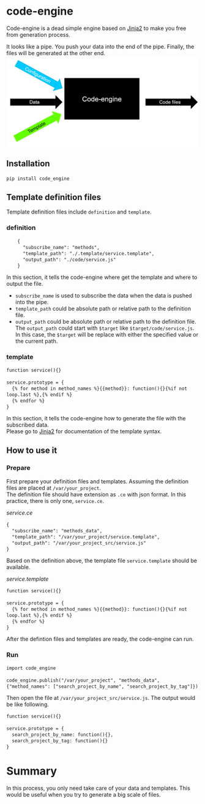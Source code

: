 # code-engine
Code-engine is a dead simple engine based on [Jinja2](http://jinja.pocoo.org/) to make you free from generation process.

It looks like a pipe. You push your data into the end of the pipe. Finally, the files will be generated at the other end.  
![diagram](/resources/code-engine-diagram.png)  

## Installation   
```
pip install code_engine
```

## Template definition files  
Template definition files include `definition` and `template`.  

### definition
```
    {
      "subscribe_name": "methods",
      "template_path": "./.template/service.template",
      "output_path": "./code/service.js"
    }
```
In this section, it tells the code-engine where get the template and where to output the file.  
- `subscribe_name` is used to subscribe the data when the data is pushed into the pipe.  
- `template_path` could be absolute path or relative path to the definition file.   
- `output_path` could be absolute path or relative path to the definition file.   
The `output_path` could start with `$target` like `$target/code/service.js`. In this case, the `$target` will be replace with either the specified value or the current path.     


### template
```
function service(){}

service.prototype = {
  {% for method in method_names %}{{method}}: function(){}{%if not loop.last %},{% endif %}
  {% endfor %}
}
```  
In this section, it tells the code-engine how to generate the file with the subscribed data.  
Please go to [Jinja2](http://jinja.pocoo.org/) for documentation of the template syntax.  

## How to use it 
### Prepare
First prepare your definition files and templates.  Assuming the definition files are placed at `/var/your_project`.  
The definition file should have extension as `.ce` with json format. In this practice, there is only one, `service.ce`.  

*service.ce*
```
{
  "subscribe_name": "methods_data",
  "template_path": "/var/your_project/service.template",
  "output_path": "/var/your_project_src/service.js"
}
```

Based on the definition above, the template file `service.template` should be available.  

*service.template*
```
function service(){}

service.prototype = {
  {% for method in method_names %}{{method}}: function(){}{%if not loop.last %},{% endif %}
  {% endfor %}
}
```

After the defintion files and templates are ready, the code-engine can run.  

### Run
```
import code_engine

code_engine.publish("/var/your_project", "methods_data", {"method_names": ["search_project_by_name", "search_project_by_tag"]})
```

Then open the file at `/var/your_project_src/service.js`. The output would be like following.  
```
function service(){}

service.prototype = {
  search_project_by_name: function(){},
  search_project_by_tag: function(){}
}
```
# Summary
In this process, you only need take care of your data and templates. This would be useful when you try to generate a big scale of files.

